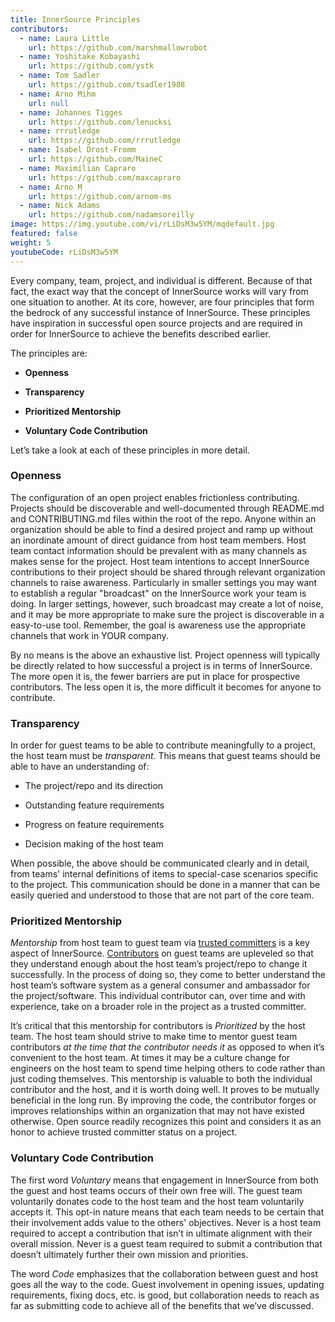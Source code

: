 ```yaml
---
title: InnerSource Principles
contributors:
  - name: Laura Little
    url: https://github.com/marshmallowrobot
  - name: Yoshitake Kobayashi
    url: https://github.com/ystk
  - name: Tom Sadler
    url: https://github.com/tsadler1988
  - name: Arno Mihm
    url: null
  - name: Johannes Tigges
    url: https://github.com/lenucksi
  - name: rrrutledge
    url: https://github.com/rrrutledge
  - name: Isabel Drost-Fromm
    url: https://github.com/MaineC
  - name: Maximilian Capraro
    url: https://github.com/maxcapraro
  - name: Arno M
    url: https://github.com/arnom-ms
  - name: Nick Adams
    url: https://github.com/nadamsoreilly
image: https://img.youtube.com/vi/rLiDsM3w5YM/mqdefault.jpg
featured: false
weight: 5
youtubeCode: rLiDsM3w5YM
---
```

<div class="paragraph">
<p>Every company, team, project, and individual is different.
Because of that fact, the exact way that the concept of InnerSource works will vary from one situation to another.
At its core, however, are four principles that form the bedrock of any successful instance of InnerSource.
These principles have inspiration in successful open source projects and are required in order for InnerSource to achieve the benefits described earlier.</p>
</div>
<div class="paragraph">
<p>The principles are:</p>
</div>
<div class="ulist">
<ul>
<li>
<p><strong>Openness</strong></p>
</li>
<li>
<p><strong>Transparency</strong></p>
</li>
<li>
<p><strong>Prioritized Mentorship</strong></p>
</li>
<li>
<p><strong>Voluntary Code Contribution</strong></p>
</li>
</ul>
</div>
<div class="paragraph">
<p>Let&#8217;s take a look at each of these principles in more detail.</p>
</div>
<div class="sect2">
<h3 id="_openness">Openness</h3>
<div class="paragraph">
<p>The configuration of an open project enables frictionless contributing.
Projects should be discoverable and well-documented through README.md and CONTRIBUTING.md files within the root of the repo.
Anyone within an organization should be able to find a desired project and ramp up without an inordinate amount of direct guidance from host team members.
Host team contact information should be prevalent with as many channels as makes sense for the project.
Host team intentions to accept InnerSource contributions to their project should be shared through relevant organization channels to raise awareness.
Particularly in smaller settings you may want to establish a regular "broadcast" on the InnerSource work your team is doing.
In larger settings, however, such broadcast may create a lot of noise, and it may be more appropriate to make sure the project is discoverable in a easy-to-use tool.
Remember, the goal is awareness use the appropriate channels that work in YOUR company.</p>
</div>
<div class="paragraph">
<p>By no means is the above an exhaustive list.
Project openness will typically be directly related to how successful a project is in terms of InnerSource.
The more open it is, the fewer barriers are put in place for prospective contributors.
The less open it is, the more difficult it becomes for anyone to contribute.</p>
</div>
</div>
<div class="sect2">
<h3 id="_transparency">Transparency</h3>
<div class="paragraph">
<p>In order for guest teams to be able to contribute meaningfully to a project, the host team must be <em>transparent</em>.
This means that guest teams should be able to have an understanding of:</p>
</div>
<div class="ulist">
<ul>
<li>
<p>The project/repo and its direction</p>
</li>
<li>
<p>Outstanding feature requirements</p>
</li>
<li>
<p>Progress on feature requirements</p>
</li>
<li>
<p>Decision making of the host team</p>
</li>
</ul>
</div>
<div class="paragraph">
<p>When possible, the above should be communicated clearly and in detail, from teams' internal definitions of items to special-case scenarios specific to the project.
This communication should be done in a manner that can be easily queried and understood to those that are not part of the core team.</p>
</div>
</div>
<div class="sect2">
<h3 id="_prioritized_mentorship">Prioritized Mentorship</h3>
<div class="paragraph">
<p><em>Mentorship</em> from host team to guest team via <a href="https://innersourcecommons.org/learn/learning-path/trusted-committer">trusted committers</a> is a key aspect of InnerSource.
<a href="https://innersourcecommons.org/learn/learning-path/contributor">Contributors</a> on guest teams are upleveled so that they understand enough about the host team&#8217;s project/repo to change it successfully.
In the process of doing so, they come to better understand the host team&#8217;s software system as a general consumer and ambassador for the project/software.
This individual contributor can, over time and with experience, take on a broader role in the project as a trusted committer.</p>
</div>
<div class="paragraph">
<p>It&#8217;s critical that this mentorship for contributors is <em>Prioritized</em> by the host team.
The host team should strive to make time to mentor guest team contributors <em>at the time that the contributor needs it</em> as opposed to when it&#8217;s convenient to the host team.
At times it may be a culture change for engineers on the host team to spend time helping others to code rather than just coding themselves.
This mentorship is valuable to both the individual contributor and the host, and it is worth doing well.
It proves to be mutually beneficial in the long run. By improving the code, the contributor forges or
improves relationships within an organization that may not have existed otherwise.
Open source readily recognizes this point and considers it as an honor to achieve trusted committer status on a project.</p>
</div>
</div>
<div class="sect2">
<h3 id="_voluntary_code_contribution">Voluntary Code Contribution</h3>
<div class="paragraph">
<p>The first word <em>Voluntary</em> means that engagement in InnerSource from both the guest and host teams occurs of their own free will.
The guest team voluntarily donates code to the host team and the host team voluntarily accepts it.
This opt-in nature means that each team needs to be certain that their involvement adds value to the others' objectives.
Never is a host team required to accept a contribution that isn&#8217;t in ultimate alignment with their overall mission.
Never is a guest team required to submit a contribution that doesn&#8217;t ultimately further their own mission and priorities.</p>
</div>
<div class="paragraph">
<p>The word <em>Code</em> emphasizes that the collaboration between guest and host goes all the way to the code.
Guest involvement in opening issues, updating requirements, fixing docs, etc. is good, but collaboration needs to reach as far as submitting code to achieve all of the benefits that we&#8217;ve discussed.</p>
</div>
</div>
<!--- This file autogenerated from https://github.com/InnerSourceCommons/InnerSourceLearningPath/blob/main/scripts -->